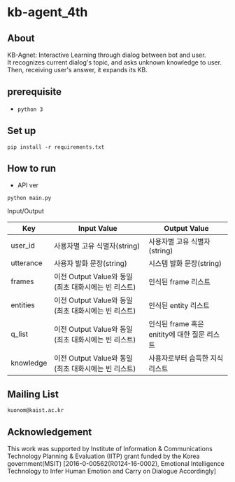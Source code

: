 # kb-agent_4th
## About

KB-Agnet: Interactive Learning through dialog between bot and user.  
It recognizes current dialog's topic, and asks unknown knowledge to user.  
Then, receiving user's answer, it expands its KB.  

## prerequisite
* `python 3`

## Set up
```
pip install -r requirements.txt
```

## How to run
* API ver
```
python main.py
```
Input/Output

| Key | Input Value | Output Value |
|----|-------------|-------------|
|user_id | 사용자별 고유 식별자(string) | 사용자별 고유 식별자(string) |
|utterance | 사용자 발화 문장(string) | 시스템 발화 문장(string) |
|frames | 이전 Output Value와 동일(최초 대화시에는 빈 리스트) | 인식된 frame 리스트 |
|entities | 이전 Output Value와 동일(최초 대화시에는 빈 리스트) | 인식된 entity 리스트 |
|q_list | 이전 Output Value와 동일(최초 대화시에는 빈 리스트) | 인식된 frame 혹은 enitity에 대한 질문 리스트 |
|knowledge | 이전 Output Value와 동일(최초 대화시에는 빈 리스트) | 사용자로부터 습득한 지식 리스트 |


## Mailing List
`kuonom@kaist.ac.kr`  


## Acknowledgement
This work was supported by Institute of Information & Communications Technology Planning & Evaluation (IITP) grant funded by the Korea government(MSIT) [2016-0-00562(R0124-16-0002), Emotional Intelligence Technology to Infer Human Emotion and Carry on Dialogue Accordingly]
